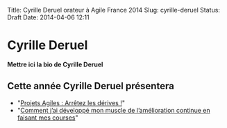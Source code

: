 Title: Cyrille Deruel orateur à Agile France 2014 
Slug: cyrille-deruel
Status: Draft
Date: 2014-04-06 12:11

# Cyrille Deruel

**Mettre ici la bio de Cyrille Deruel**
## Cette année Cyrille Deruel présentera

* "[Projets Agiles : Arrêtez les dérives !](../sessions/projets-agiles-arretez-les-derives.html)"
* "[Comment j’ai développé mon muscle de l’amélioration continue en faisant mes courses](../sessions/comment-j-ai-developpe-mon-muscle-de-l-amelioration-continue-en-faisant-mes-courses.html)"


